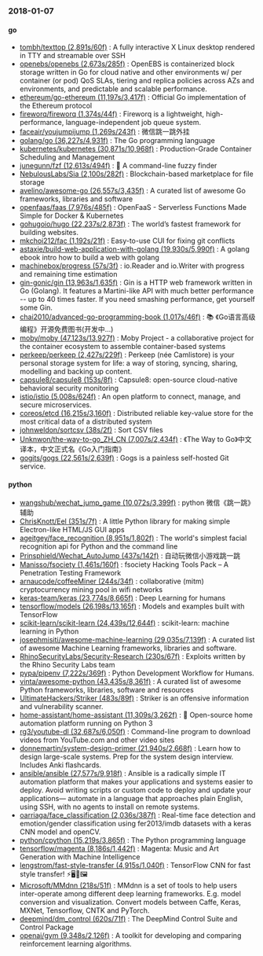 ### 2018-01-07

#### go
* [tombh/texttop (2,891s/60f)](https://github.com/tombh/texttop) : A fully interactive X Linux desktop rendered in TTY and streamable over SSH
* [openebs/openebs (2,673s/285f)](https://github.com/openebs/openebs) : OpenEBS is containerized block storage written in Go for cloud native and other environments w/ per container (or pod) QoS SLAs, tiering and replica policies across AZs and environments, and predictable and scalable performance.
* [ethereum/go-ethereum (11,197s/3,417f)](https://github.com/ethereum/go-ethereum) : Official Go implementation of the Ethereum protocol
* [fireworq/fireworq (1,374s/44f)](https://github.com/fireworq/fireworq) : Fireworq is a lightweight, high-performance, language-independent job queue system.
* [faceair/youjumpijump (1,269s/243f)](https://github.com/faceair/youjumpijump) : 微信跳一跳外挂
* [golang/go (36,227s/4,931f)](https://github.com/golang/go) : The Go programming language
* [kubernetes/kubernetes (30,871s/10,968f)](https://github.com/kubernetes/kubernetes) : Production-Grade Container Scheduling and Management
* [junegunn/fzf (12,613s/494f)](https://github.com/junegunn/fzf) : 🌸 A command-line fuzzy finder
* [NebulousLabs/Sia (2,100s/282f)](https://github.com/NebulousLabs/Sia) : Blockchain-based marketplace for file storage
* [avelino/awesome-go (26,557s/3,435f)](https://github.com/avelino/awesome-go) : A curated list of awesome Go frameworks, libraries and software
* [openfaas/faas (7,976s/485f)](https://github.com/openfaas/faas) : OpenFaaS - Serverless Functions Made Simple for Docker & Kubernetes
* [gohugoio/hugo (22,237s/2,873f)](https://github.com/gohugoio/hugo) : The world’s fastest framework for building websites.
* [mkchoi212/fac (1,192s/21f)](https://github.com/mkchoi212/fac) : Easy-to-use CUI for fixing git conflicts
* [astaxie/build-web-application-with-golang (19,930s/5,990f)](https://github.com/astaxie/build-web-application-with-golang) : A golang ebook intro how to build a web with golang
* [machinebox/progress (57s/3f)](https://github.com/machinebox/progress) : io.Reader and io.Writer with progress and remaining time estimation
* [gin-gonic/gin (13,963s/1,635f)](https://github.com/gin-gonic/gin) : Gin is a HTTP web framework written in Go (Golang). It features a Martini-like API with much better performance -- up to 40 times faster. If you need smashing performance, get yourself some Gin.
* [chai2010/advanced-go-programming-book (1,017s/46f)](https://github.com/chai2010/advanced-go-programming-book) : 📚 《Go语言高级编程》开源免费图书(开发中...)
* [moby/moby (47,123s/13,927f)](https://github.com/moby/moby) : Moby Project - a collaborative project for the container ecosystem to assemble container-based systems
* [perkeep/perkeep (2,427s/229f)](https://github.com/perkeep/perkeep) : Perkeep (née Camlistore) is your personal storage system for life: a way of storing, syncing, sharing, modelling and backing up content.
* [capsule8/capsule8 (153s/8f)](https://github.com/capsule8/capsule8) : Capsule8: open-source cloud-native behavioral security monitoring
* [istio/istio (5,008s/624f)](https://github.com/istio/istio) : An open platform to connect, manage, and secure microservices.
* [coreos/etcd (16,215s/3,160f)](https://github.com/coreos/etcd) : Distributed reliable key-value store for the most critical data of a distributed system
* [johnweldon/sortcsv (38s/2f)](https://github.com/johnweldon/sortcsv) : Sort CSV files
* [Unknwon/the-way-to-go_ZH_CN (7,007s/2,434f)](https://github.com/Unknwon/the-way-to-go_ZH_CN) : 《The Way to Go》中文译本，中文正式名《Go入门指南》
* [gogits/gogs (22,561s/2,639f)](https://github.com/gogits/gogs) : Gogs is a painless self-hosted Git service.

#### python
* [wangshub/wechat_jump_game (10,072s/3,399f)](https://github.com/wangshub/wechat_jump_game) : python 微信《跳一跳》辅助
* [ChrisKnott/Eel (351s/7f)](https://github.com/ChrisKnott/Eel) : A little Python library for making simple Electron-like HTML/JS GUI apps
* [ageitgey/face_recognition (8,951s/1,802f)](https://github.com/ageitgey/face_recognition) : The world's simplest facial recognition api for Python and the command line
* [Prinsphield/Wechat_AutoJump (437s/142f)](https://github.com/Prinsphield/Wechat_AutoJump) : 自动玩微信小游戏跳一跳
* [Manisso/fsociety (1,461s/160f)](https://github.com/Manisso/fsociety) : fsociety Hacking Tools Pack – A Penetration Testing Framework
* [arnaucode/coffeeMiner (244s/34f)](https://github.com/arnaucode/coffeeMiner) : collaborative (mitm) cryptocurrency mining pool in wifi networks
* [keras-team/keras (23,774s/8,665f)](https://github.com/keras-team/keras) : Deep Learning for humans
* [tensorflow/models (26,198s/13,165f)](https://github.com/tensorflow/models) : Models and examples built with TensorFlow
* [scikit-learn/scikit-learn (24,439s/12,644f)](https://github.com/scikit-learn/scikit-learn) : scikit-learn: machine learning in Python
* [josephmisiti/awesome-machine-learning (29,035s/7,139f)](https://github.com/josephmisiti/awesome-machine-learning) : A curated list of awesome Machine Learning frameworks, libraries and software.
* [RhinoSecurityLabs/Security-Research (230s/67f)](https://github.com/RhinoSecurityLabs/Security-Research) : Exploits written by the Rhino Security Labs team
* [pypa/pipenv (7,222s/369f)](https://github.com/pypa/pipenv) : Python Development Workflow for Humans.
* [vinta/awesome-python (43,435s/8,361f)](https://github.com/vinta/awesome-python) : A curated list of awesome Python frameworks, libraries, software and resources
* [UltimateHackers/Striker (483s/89f)](https://github.com/UltimateHackers/Striker) : Striker is an offensive information and vulnerability scanner.
* [home-assistant/home-assistant (11,309s/3,262f)](https://github.com/home-assistant/home-assistant) : 🏡 Open-source home automation platform running on Python 3
* [rg3/youtube-dl (32,687s/6,050f)](https://github.com/rg3/youtube-dl) : Command-line program to download videos from YouTube.com and other video sites
* [donnemartin/system-design-primer (21,940s/2,668f)](https://github.com/donnemartin/system-design-primer) : Learn how to design large-scale systems. Prep for the system design interview. Includes Anki flashcards.
* [ansible/ansible (27,577s/9,918f)](https://github.com/ansible/ansible) : Ansible is a radically simple IT automation platform that makes your applications and systems easier to deploy. Avoid writing scripts or custom code to deploy and update your applications— automate in a language that approaches plain English, using SSH, with no agents to install on remote systems.
* [oarriaga/face_classification (2,036s/387f)](https://github.com/oarriaga/face_classification) : Real-time face detection and emotion/gender classification using fer2013/imdb datasets with a keras CNN model and openCV.
* [python/cpython (15,219s/3,865f)](https://github.com/python/cpython) : The Python programming language
* [tensorflow/magenta (8,186s/1,442f)](https://github.com/tensorflow/magenta) : Magenta: Music and Art Generation with Machine Intelligence
* [lengstrom/fast-style-transfer (4,915s/1,040f)](https://github.com/lengstrom/fast-style-transfer) : TensorFlow CNN for fast style transfer! ⚡🖥🎨🖼
* [Microsoft/MMdnn (218s/51f)](https://github.com/Microsoft/MMdnn) : MMdnn is a set of tools to help users inter-operate among different deep learning frameworks. E.g. model conversion and visualization. Convert models between Caffe, Keras, MXNet, Tensorflow, CNTK and PyTorch.
* [deepmind/dm_control (620s/71f)](https://github.com/deepmind/dm_control) : The DeepMind Control Suite and Control Package
* [openai/gym (9,348s/2,126f)](https://github.com/openai/gym) : A toolkit for developing and comparing reinforcement learning algorithms.
